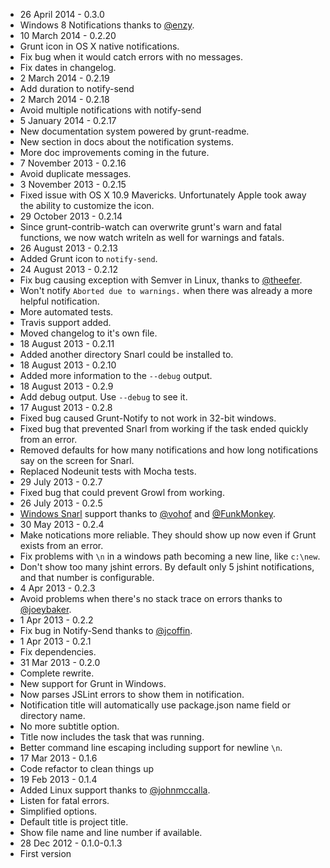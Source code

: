 * 26 April 2014 - 0.3.0
 * Windows 8 Notifications thanks to [@enzy](https://github.com/enzy).
* 10 March 2014 - 0.2.20
 * Grunt icon in OS X native notifications.
 * Fix bug when it would catch errors with no messages.
 * Fix dates in changelog.
* 2 March 2014 - 0.2.19
 * Add duration to notify-send
* 2 March 2014 - 0.2.18
 * Avoid multiple notifications with notify-send
* 5 January 2014 - 0.2.17
 * New documentation system powered by grunt-readme.
 * New section in docs about the notification systems.
 * More doc improvements coming in the future.
* 7 November 2013 - 0.2.16
 * Avoid duplicate messages.
* 3 November 2013 - 0.2.15
 * Fixed issue with OS X 10.9 Mavericks. Unfortunately Apple took away the ability to customize the icon.
* 29 October 2013 - 0.2.14
 * Since grunt-contrib-watch can overwrite grunt's warn and fatal functions, we now watch writeln as well for warnings and fatals.
* 26 August 2013 - 0.2.13
 * Added Grunt icon to `notify-send`.
* 24 August 2013 - 0.2.12
 * Fix bug causing exception with Semver in Linux, thanks to [@theefer](https://github.com/theefer).
 * Won't notify `Aborted due to warnings.` when there was already a more helpful notification.
 * More automated tests.
 * Travis support added.
 * Moved changelog to it's own file.
* 18 August 2013 - 0.2.11
 * Added another directory Snarl could be installed to.
* 18 August 2013 - 0.2.10
 * Added more information to the `--debug` output.
* 18 August 2013 - 0.2.9
 * Add debug output. Use `--debug` to see it.
* 17 August 2013 - 0.2.8
 * Fixed bug caused Grunt-Notify to not work in 32-bit windows.
 * Fixed bug that prevented Snarl from working if the task ended quickly from an error.
 * Removed defaults for how many notifications and how long notifications say on the screen for Snarl.
 * Replaced Nodeunit tests with Mocha tests.
* 29 July 2013 - 0.2.7
 * Fixed bug that could prevent Growl from working.
* 26 July 2013 - 0.2.5
 * [Windows Snarl](http://snarl.fullphat.net/) support thanks to [@vohof](https://github.com/vohof) and [@FunkMonkey](https://github.com/FunkMonkey).
* 30 May 2013 - 0.2.4
 * Make notications more reliable. They should show up now even if Grunt exists from an error.
 * Fix problems with `\n` in a windows path becoming a new line, like `c:\new`.
 * Don't show too many jshint errors. By default only 5 jshint notifications, and that number is configurable.
* 4 Apr 2013 - 0.2.3
 * Avoid problems when there's no stack trace on errors thanks to [@joeybaker](https://github.com/joeybaker).
* 1 Apr 2013 - 0.2.2
 * Fix bug in Notify-Send thanks to [@jcoffin](https://github.com/jcoffin).
* 1 Apr 2013 - 0.2.1
 * Fix dependencies.
* 31 Mar 2013 - 0.2.0
 * Complete rewrite.
 * New support for Grunt in Windows.
 * Now parses JSLint errors to show them in notification.
 * Notification title will automatically use package.json name field or directory name.
 * No more subtitle option.
 * Title now includes the task that was running.
 * Better command line escaping including support for newline `\n`.
* 17 Mar 2013 - 0.1.6
 * Code refactor to clean things up
* 19 Feb 2013 - 0.1.4
 * Added Linux support thanks to [@johnmccalla](https://github.com/johnmccalla).
 * Listen for fatal errors.
 * Simplified options.
 * Default title is project title.
 * Show file name and line number if available.
* 28 Dec 2012 - 0.1.0-0.1.3
 * First version